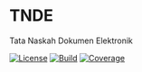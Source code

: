 # TNDE
Tata Naskah Dokumen Elektronik

[![License](https://img.shields.io/github/license/kilip/laravel-doctrine-passport?style=flat-square)](https://github.com/kilip/laravel-doctrine-passport/blob/master/LICENSE)
[![Build](https://img.shields.io/github/checks-status/kilip/laravel-doctrine-passport/master?label=master&style=flat-square)](https://github.com/kilip/laravel-doctrine-passport/actions/workflows/ci.yml)
[![Coverage](https://img.shields.io/codecov/c/github/kilip/laravel-doctrine-passport/branch/master?style=flat-square)](https://app.codecov.io/gh/kilip/laravel-doctrine-passport)
